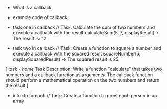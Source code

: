 - What is a callback
- example code of callback

- task one in callback
  // Task: Calculate the sum of two numbers and execute a callback with the result
  calculateSum(5, 7, displayResult)-> The result is: 12

- task two in callback
  // Task: Create a function to square a number and execute a callback with the squared result
  squareNumber(5, displaySquaredResult) -> The squared result is 25

[ _task - home_
Task Description:
Write a function "calculate" that takes two numbers and a callback function as arguments. The callback function should perform a mathematical operation on the two numbers and return the result.]

- intro to foreach
  // Task: Create a function to greet each person in an array

